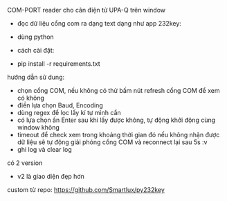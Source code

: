 COM-PORT reader cho cân điện tử UPA-Q trên window
* đọc dữ liệu cổng com ra dạng text dạng như app 232key:
- dùng python
* cách cài đặt:
- pip install -r requirements.txt

hướng dẫn sử dung:
+ chọn cổng COM, nếu không có thử bấm nút refresh cổng COM để xem có không
+ điền lựa chọn Baud, Encoding
+ dùng regex để lọc lấy kí tự mình cần
+ có lựa chọn ấn Enter sau khi lấy được không, tự động khởi động cùng window không
+ timeout để check xem trong khoảng thời gian đó nếu không nhận được dữ liệu sẽ tự động giải phóng cổng COM và reconnect lại sau 5s :v
+ ghi log và clear log

có 2 version
- v2 là giao diện đẹp hơn

custom từ repo: https://github.com/Smartlux/py232key
